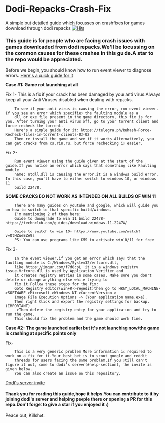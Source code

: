 # Dodi-Repacks-Crash-Fix
A simple but detailed guide which focusses on crashfixes for games download through dodi repacks
[![Hits](https://hits.seeyoufarm.com/api/count/incr/badge.svg?url=https%3A%2F%2Fgithub.com%2FKillshot1337x%2FDodi-Repacks-Crash-Fix&count_bg=%236DC828&title_bg=%23D30000&icon=checkmarx.svg&icon_color=%232D0303&title=Today%27s%2FTotal+Viewers&edge_flat=false)](https://hits.seeyoufarm.com)


### This guide is for people who are facing crash issues with games downloaded from dodi repacks.We'll be focussing on the common causes for these crashes in this guide.A star to the repo would be appreciated.

Before we begin, you should know how to run event viewer to diagnose errors. [Here's a quick guide for it](https://pastebin.com/VxM1ZKW5)

**Case #1: Game not launching at all** 

Fix 1-
        This is a fix if your crack has been damaged by your anti virus.Always keep all your Anti Viruses disabled when 
        dealing with repacks. 
        
        To see if your anti virus is causing the error, run event viewer. If you see an error which specifies the faulting module as a
        dll or exe file present in the game directory, this fix is for you. After turning your anti virus off, go to your torrent client and force recheck the torrent.
        Here's a simple guide for it: https://telegra.ph/Rehash-Force-Recheck-files-in-torrent-clients-03-02
        Then re install the game and see if it works.Alternatively, you can get cracks from cs.rin.ru, but force rechecking is easier.

Fix 2-
       

        Run event viewer using the guide given at the start of the guide.If you notice an error which says that something like Faulting module 
        name: ntdll.dll is causing the error,it is a windows build error. In this case, you'll have to either switch to windows 10, or windows 11
        build 22478. 
**SOME CRACKS DO NOT WORK AS INTENDED ON ALL BUILDS OF WIN 11**

        There are many guides on youtube and google, which will guide you on how to switch to that specific build/windows.
        I'm mentioning 2 of them here: 
        Guide to downgrade to win 11 build 22478- https://technclub.com/guides/download-windows-11-22478/

        Guide to switch to win 10- https://www.youtube.com/watch?v=OtHZueEZe9s
        PS: You can use programs like KMS to activate win10/11 for free

Fix 3-

        In the event viewer,if you get an error which says that the faulting module is C:/Windows/System32/vrfcore.dll,
        like https://imgur.com/f7d8cpL, it is a windows registry issue.Vrfcore.dll is used by Application Verifier and 
        it creates registry entries in some cases. Make sure you don't  delete or change anything else while trying to 
        fix it.Follow these steps for the fix:
        Goto Registry editor(win+R->regedit)then go to HKEY_LOCAL_MACHINE->SOFTWARE->Microsoft->Windows NT->CurrentVersion->
        Image File Execution Options -> (Your application name.exe). 
        Then right Click and export the registry settings for backup. (IMPORTANT)
        ->Then delete the registry entry for your application and try to run the game.
        This should fix the problem and the game should work fine.
        
**Case #2- 
        The game launched earlier but it's not launching now/the game is crashing at specific points only**

Fix-
        
        This is a very generic problem.More information is required to work on a fix for it.Your best bet is to scout google and reddit
        threads for users facing the same problem.If you still can't figure it out, come to dodi's server(#help-section), the invite is given below.
        You can also create an issue on this repository.
        
[Dodi's server invite](https://discord.gg/tBFvqdQjZe)

#### Thank you for reading this guide,hope it helps.You can contribute to it by joining dodi's server and helping people there or opening a PR for this repo.Don't forget to give a star if you enjoyed it :)   
Peace out,
Killshot.
      
